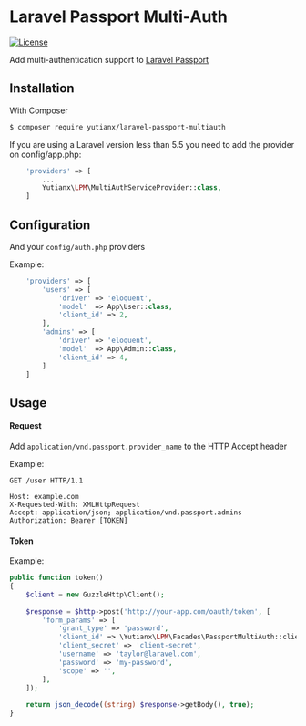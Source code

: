 # Laravel Passport Multi-Auth

[![License](https://poser.pugx.org/smartins/passport-multiauth/license)](https://packagist.org/packages/yutianx/laravel-passport-multiauth)

Add multi-authentication support to [Laravel Passport](https://github.com/laravel/passport/)

## Installation
With Composer
```bash
$ composer require yutianx/laravel-passport-multiauth
```

If you are using a Laravel version less than 5.5 you need to add the provider on config/app.php:
```php
    'providers' => [
        ...
        Yutianx\LPM\MultiAuthServiceProvider::class,
    ]
```

## Configuration

And your ```config/auth.php``` providers

Example:
```php
    'providers' => [
        'users' => [
            'driver' => 'eloquent',
            'model'  => App\User::class,
            'client_id' => 2,
        ],
        'admins' => [
            'driver' => 'eloquent',
            'model'  => App\Admin::class,
            'client_id' => 4, 
        ]  
    ]
```

## Usage


#### Request

Add ```application/vnd.passport.provider_name``` to the HTTP Accept header

Example:

```http
GET /user HTTP/1.1

Host: example.com
X-Requested-With: XMLHttpRequest
Accept: application/json; application/vnd.passport.admins
Authorization: Bearer [TOKEN]
```

#### Token

Example:

```php
public function token()
{
    $client = new GuzzleHttp\Client();
    
    $response = $http->post('http://your-app.com/oauth/token', [
        'form_params' => [
            'grant_type' => 'password',
            'client_id' => \Yutianx\LPM\Facades\PassportMultiAuth::clientId(),
            'client_secret' => 'client-secret',
            'username' => 'taylor@laravel.com',
            'password' => 'my-password',
            'scope' => '',
        ],
    ]);
    
    return json_decode((string) $response->getBody(), true);
}
```
